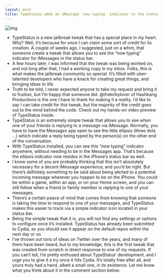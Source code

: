 ```yaml
---
layout: post
title: TypeStatus adds an iMessage 'now typing' indicator to the status bar
---
```

![img](http://media.idownloadblog.com/wp-content/uploads/2013/02/Type-Status-Screenshot.png)
* TypeStatus is a new jailbreak tweak that has a special place in my heart. Why? Well, it’s because for once I can claim some sort of credit for its creation. A couple of weeks ago, I suggested, just on a whim, that someone create a tweak that allows you to see the “now typing” indicator for iMessages in the status bar.
* A few hours later, I was informed that the tweak was being worked on, and not long after that, I had a working copy in my inbox. Folks, this is what makes the jailbreak community so special. It’s filled with uber-talented developers who have a knack for creating great things, and bringing ideas to life.
* Truth to be told, I never expected anyone to take my request and bring it to fruition, but I’m happy that someone did. @thekirbylover of Hashbang Productions is the one I have to thank for making it a reality. I’d like to say I can take credit for this tweak, but the majority of the credit goes out to the mind behind the code. Check out my hands-on video preview of TypeStatus inside.
* TypeStatus is an extremely simple tweak that allows you to see when one of your friends is replying to a message via iMessage. Normally, you have to have the Messages app open to see the little ellipsis (three dots …) which indicate a reply being typed by the person(s) on the other end of the conversation.
* With TypeStatus installed, you can see this “now typing” indicator anywhere, without needing to be in the Messages app. That’s because the ellipsis indicator now resides in the iPhone’s status bar as well.
* I know some of you are probably thinking that this isn’t absolutely necessary for a decent iMessage experience, and you’d be right. But there’s definitely something to be said about being alerted to a potential incoming message wherever you happen to be on the iPhone. You could be within a game, within an app, or on your Home screen, and you can still follow when a friend or family member is replying to one of your messages.
* There’s a certain peace of mind that comes from knowing that someone is taking the time to respond to one of your messages, and TypeStatus makes this easier to track via a simple indicator icon located in your status bar.
* Being the simple tweak that it is, you will not find any settings or options to configure once it’s installed. TypeStatus has already been submitted to Cydia, so you should see it appear on the default repos within the next day or so.
* I’ve thrown out tons of ideas on Twitter over the years, and many of them have been heard, but to my knowledge, this is the first tweak that was created from scratch in direct response to one of my requests. If you can’t tell, I’m pretty enthused about TypeStatus’ development, and I urge you to give it a try once it hits Cydia. It’s totally free after all, and yours truly had a hand, albeit a small one, in its existence. Let me know what you think about it in the comment section below.

